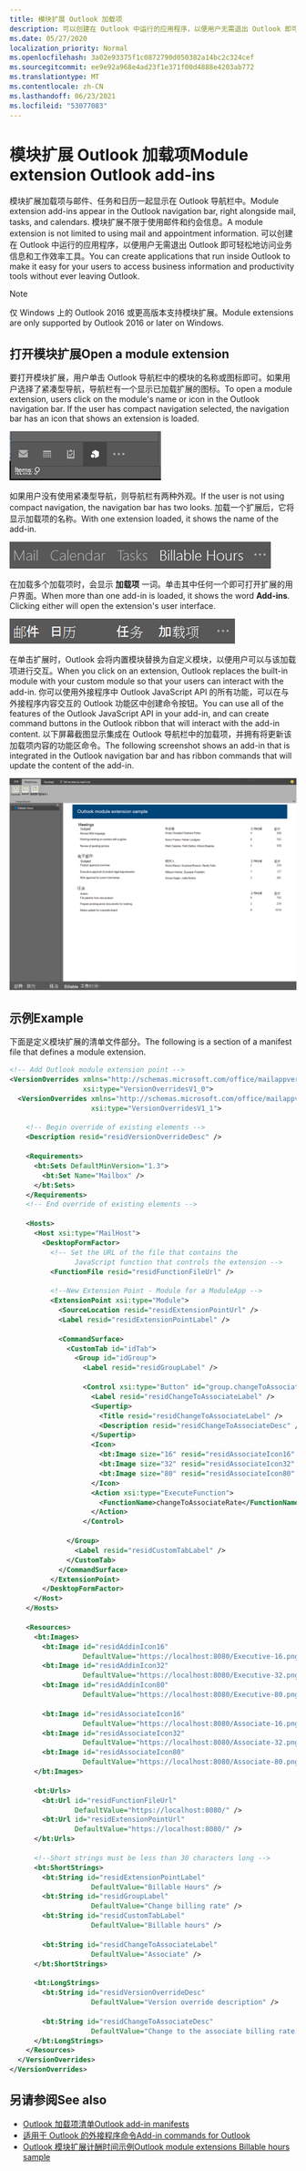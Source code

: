 ```yaml
---
title: 模块扩展 Outlook 加载项
description: 可以创建在 Outlook 中运行的应用程序，以便用户无需退出 Outlook 即可轻松地访问业务信息和工作效率工具。
ms.date: 05/27/2020
localization_priority: Normal
ms.openlocfilehash: 3a02e93375f1c0872790d050382a14bc2c324cef
ms.sourcegitcommit: ee9e92a968e4ad23f1e371f00d4888e4203ab772
ms.translationtype: MT
ms.contentlocale: zh-CN
ms.lasthandoff: 06/23/2021
ms.locfileid: "53077083"
---
```

# <a name="module-extension-outlook-add-ins"></a><span data-ttu-id="a5897-103">模块扩展 Outlook 加载项</span><span class="sxs-lookup"><span data-stu-id="a5897-103">Module extension Outlook add-ins</span></span>

<span data-ttu-id="a5897-104">模块扩展加载项与邮件、任务和日历一起显示在 Outlook 导航栏中。</span><span class="sxs-lookup"><span data-stu-id="a5897-104">Module extension add-ins appear in the Outlook navigation bar, right alongside mail, tasks, and calendars.</span></span> <span data-ttu-id="a5897-105">模块扩展不限于使用邮件和约会信息。</span><span class="sxs-lookup"><span data-stu-id="a5897-105">A module extension is not limited to using mail and appointment information.</span></span> <span data-ttu-id="a5897-106">可以创建在 Outlook 中运行的应用程序，以便用户无需退出 Outlook 即可轻松地访问业务信息和工作效率工具。</span><span class="sxs-lookup"><span data-stu-id="a5897-106">You can create applications that run inside Outlook to make it easy for your users to access business information and productivity tools without ever leaving Outlook.</span></span>

> [!NOTE]
> <span data-ttu-id="a5897-107">仅 Windows 上的 Outlook 2016 或更高版本支持模块扩展。</span><span class="sxs-lookup"><span data-stu-id="a5897-107">Module extensions are only supported by Outlook 2016 or later on Windows.</span></span>  

## <a name="open-a-module-extension"></a><span data-ttu-id="a5897-108">打开模块扩展</span><span class="sxs-lookup"><span data-stu-id="a5897-108">Open a module extension</span></span>

<span data-ttu-id="a5897-p102">要打开模块扩展，用户单击 Outlook 导航栏中的模块的名称或图标即可。如果用户选择了紧凑型导航，导航栏有一个显示已加载扩展的图标。</span><span class="sxs-lookup"><span data-stu-id="a5897-p102">To open a module extension, users click on the module's name or icon in the Outlook navigation bar. If the user has compact navigation selected, the navigation bar has an icon that shows an extension is loaded.</span></span>

![当模块扩展在 Outlook 中加载时，显示紧凑型导航栏。](../images/outlook-module-navigationbar-compact.png)

<span data-ttu-id="a5897-112">如果用户没有使用紧凑型导航，则导航栏有两种外观。</span><span class="sxs-lookup"><span data-stu-id="a5897-112">If the user is not using compact navigation, the navigation bar has two looks.</span></span> <span data-ttu-id="a5897-113">加载一个扩展后，它将显示加载项的名称。</span><span class="sxs-lookup"><span data-stu-id="a5897-113">With one extension loaded, it shows the name of the add-in.</span></span>

![当一个模块扩展在 Outlook 中加载时，显示展开的导航栏。](../images/outlook-module-navigationbar-one.png)

<span data-ttu-id="a5897-115">在加载多个加载项时，会显示 **加载项** 一词。单击其中任何一个即可打开扩展的用户界面。</span><span class="sxs-lookup"><span data-stu-id="a5897-115">When more than one add-in is loaded, it shows the word **Add-ins**. Clicking either will open the extension's user interface.</span></span>

![当多个模块扩展在 Outlook 中加载时，显示展开的导航栏。](../images/outlook-module-navigationbar-more.png)

<span data-ttu-id="a5897-117">在单击扩展时，Outlook 会将内置模块替换为自定义模块，以便用户可以与该加载项进行交互。</span><span class="sxs-lookup"><span data-stu-id="a5897-117">When you click on an extension, Outlook replaces the built-in module with your custom module so that your users can interact with the add-in.</span></span> <span data-ttu-id="a5897-118">你可以使用外接程序中 Outlook JavaScript API 的所有功能，可以在与外接程序内容交互的 Outlook 功能区中创建命令按钮。</span><span class="sxs-lookup"><span data-stu-id="a5897-118">You can use all of the features of the Outlook JavaScript API in your add-in, and can create command buttons in the Outlook ribbon that will interact with the add-in content.</span></span> <span data-ttu-id="a5897-119">以下屏幕截图显示集成在 Outlook 导航栏中的加载项，并拥有将更新该加载项内容的功能区命令。</span><span class="sxs-lookup"><span data-stu-id="a5897-119">The following screenshot shows an add-in that is integrated in the Outlook navigation bar and has ribbon commands that will update the content of the add-in.</span></span>

![显示模块扩展的用户界面。](../images/outlook-module-extension.png)

## <a name="example"></a><span data-ttu-id="a5897-121">示例</span><span class="sxs-lookup"><span data-stu-id="a5897-121">Example</span></span>

<span data-ttu-id="a5897-122">下面是定义模块扩展的清单文件部分。</span><span class="sxs-lookup"><span data-stu-id="a5897-122">The following is a section of a manifest file that defines a module extension.</span></span>

```xml
<!-- Add Outlook module extension point -->
<VersionOverrides xmlns="http://schemas.microsoft.com/office/mailappversionoverrides"
                  xsi:type="VersionOverridesV1_0">
  <VersionOverrides xmlns="http://schemas.microsoft.com/office/mailappversionoverrides/1.1"
                    xsi:type="VersionOverridesV1_1">

    <!-- Begin override of existing elements -->
    <Description resid="residVersionOverrideDesc" />

    <Requirements>
      <bt:Sets DefaultMinVersion="1.3">
        <bt:Set Name="Mailbox" />
      </bt:Sets>
    </Requirements>
    <!-- End override of existing elements -->

    <Hosts>
      <Host xsi:type="MailHost">
        <DesktopFormFactor>
          <!-- Set the URL of the file that contains the
                JavaScript function that controls the extension -->
          <FunctionFile resid="residFunctionFileUrl" />

          <!--New Extension Point - Module for a ModuleApp -->
          <ExtensionPoint xsi:type="Module">
            <SourceLocation resid="residExtensionPointUrl" />
            <Label resid="residExtensionPointLabel" />

            <CommandSurface>
              <CustomTab id="idTab">
                <Group id="idGroup">
                  <Label resid="residGroupLabel" />

                  <Control xsi:type="Button" id="group.changeToAssociate">
                    <Label resid="residChangeToAssociateLabel" />
                    <Supertip>
                      <Title resid="residChangeToAssociateLabel" />
                      <Description resid="residChangeToAssociateDesc" />
                    </Supertip>
                    <Icon>
                      <bt:Image size="16" resid="residAssociateIcon16" />
                      <bt:Image size="32" resid="residAssociateIcon32" />
                      <bt:Image size="80" resid="residAssociateIcon80" />
                    </Icon>
                    <Action xsi:type="ExecuteFunction">
                      <FunctionName>changeToAssociateRate</FunctionName>
                    </Action>
                  </Control>
                  
              </Group>
                <Label resid="residCustomTabLabel" />
              </CustomTab>
            </CommandSurface>
          </ExtensionPoint>
        </DesktopFormFactor>
      </Host>
    </Hosts>

    <Resources>
      <bt:Images>
        <bt:Image id="residAddinIcon16" 
                  DefaultValue="https://localhost:8080/Executive-16.png" />
        <bt:Image id="residAddinIcon32" 
                  DefaultValue="https://localhost:8080/Executive-32.png" />
        <bt:Image id="residAddinIcon80" 
                  DefaultValue="https://localhost:8080/Executive-80.png" />
      
        <bt:Image id="residAssociateIcon16" 
                  DefaultValue="https://localhost:8080/Associate-16.png" />
        <bt:Image id="residAssociateIcon32" 
                  DefaultValue="https://localhost:8080/Associate-32.png" />
        <bt:Image id="residAssociateIcon80" 
                  DefaultValue="https://localhost:8080/Associate-80.png" />
      </bt:Images>

      <bt:Urls>
        <bt:Url id="residFunctionFileUrl" 
                DefaultValue="https://localhost:8080/" />
        <bt:Url id="residExtensionPointUrl" 
                DefaultValue="https://localhost:8080/" />
      </bt:Urls>

      <!--Short strings must be less than 30 characters long -->
      <bt:ShortStrings>
        <bt:String id="residExtensionPointLabel" 
                    DefaultValue="Billable Hours" />
        <bt:String id="residGroupLabel" 
                    DefaultValue="Change billing rate" />
        <bt:String id="residCustomTabLabel" 
                    DefaultValue="Billable hours" />

        <bt:String id="residChangeToAssociateLabel" 
                    DefaultValue="Associate" />
      </bt:ShortStrings>

      <bt:LongStrings>
        <bt:String id="residVersionOverrideDesc" 
                    DefaultValue="Version override description" />

        <bt:String id="residChangeToAssociateDesc" 
                    DefaultValue="Change to the associate billing rate: $127/hr" />
      </bt:LongStrings>
    </Resources>
  </VersionOverrides>
</VersionOverrides>
```

## <a name="see-also"></a><span data-ttu-id="a5897-123">另请参阅</span><span class="sxs-lookup"><span data-stu-id="a5897-123">See also</span></span>

- [<span data-ttu-id="a5897-124">Outlook 加载项清单</span><span class="sxs-lookup"><span data-stu-id="a5897-124">Outlook add-in manifests</span></span>](manifests.md)
- [<span data-ttu-id="a5897-125">适用于 Outlook 的外接程序命令</span><span class="sxs-lookup"><span data-stu-id="a5897-125">Add-in commands for Outlook</span></span>](add-in-commands-for-outlook.md)
- [<span data-ttu-id="a5897-126">Outlook 模块扩展计酬时间示例</span><span class="sxs-lookup"><span data-stu-id="a5897-126">Outlook module extensions Billable hours sample</span></span>](https://github.com/OfficeDev/Outlook-Add-in-JavaScript-ModuleExtension)
